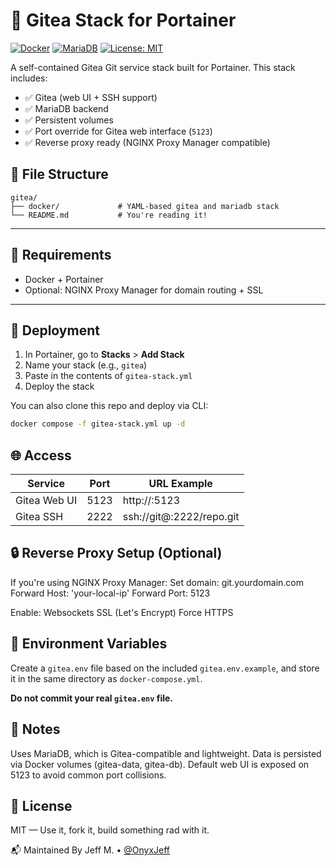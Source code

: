 # 🐙 Gitea Stack for Portainer

[![Docker](https://img.shields.io/badge/Docker-Gitea-blue?logo=docker)](https://hub.docker.com/r/gitea/gitea)
[![MariaDB](https://img.shields.io/badge/Database-MariaDB-blue?logo=mariadb)](https://hub.docker.com/_/mariadb)
[![License: MIT](https://img.shields.io/badge/license-MIT-green.svg)](https://opensource.org/licenses/MIT)

A self-contained Gitea Git service stack built for Portainer. This stack includes:

- ✅ Gitea (web UI + SSH support)
- ✅ MariaDB backend
- ✅ Persistent volumes
- ✅ Port override for Gitea web interface (`5123`)
- ✅ Reverse proxy ready (NGINX Proxy Manager compatible)

## 📁 File Structure
```text
gitea/
├── docker/             # YAML-based gitea and mariadb stack
└── README.md           # You're reading it!
```

---

## 🔧 Requirements

- Docker + Portainer
- Optional: NGINX Proxy Manager for domain routing + SSL

---

## 🚀 Deployment

1. In Portainer, go to **Stacks** > **Add Stack**
2. Name your stack (e.g., `gitea`)
3. Paste in the contents of `gitea-stack.yml`
4. Deploy the stack

You can also clone this repo and deploy via CLI:

```bash
docker compose -f gitea-stack.yml up -d
```

## 🌐 Access
| Service | Port | URL Example |
|---------|------|-------------|
| Gitea Web UI | 5123 | http://<your-ip>:5123 |
| Gitea SSH | 2222 | ssh://git@<your-ip>:2222/repo.git |

## 🔒 Reverse Proxy Setup (Optional)
If you're using NGINX Proxy Manager:
    Set domain: git.yourdomain.com
    Forward Host: 'your-local-ip'
    Forward Port: 5123

Enable:
    Websockets
    SSL (Let's Encrypt)
    Force HTTPS

## 🔐 Environment Variables

Create a `gitea.env` file based on the included `gitea.env.example`, and store it in the same directory as `docker-compose.yml`.

**Do not commit your real `gitea.env` file.**

## 🧠 Notes
Uses MariaDB, which is Gitea-compatible and lightweight.
Data is persisted via Docker volumes (gitea-data, gitea-db).
Default web UI is exposed on 5123 to avoid common port collisions.

## 📜 License
MIT — Use it, fork it, build something rad with it.

📬 Maintained By
Jeff M. • [@OnyxJeff](https://www.github.com/onyxjeff)